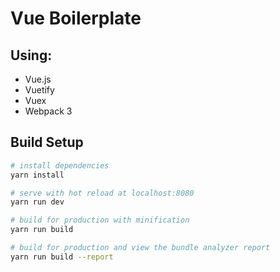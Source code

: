 # Vue Boilerplate

## Using:
  - Vue.js
  - Vuetify
  - Vuex
  - Webpack 3

## Build Setup

``` bash
# install dependencies
yarn install

# serve with hot reload at localhost:8080
yarn run dev

# build for production with minification
yarn run build

# build for production and view the bundle analyzer report
yarn run build --report
```

